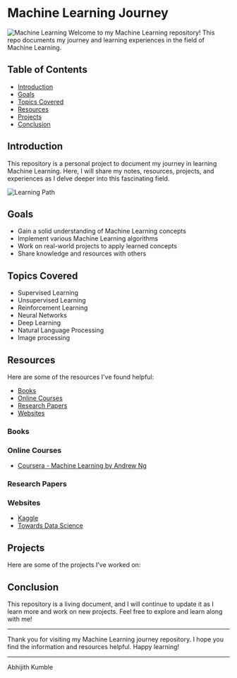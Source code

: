 # Machine Learning Journey

![Machine Learning](https://miro.medium.com/max/1200/1*Zp4BqNcPLML3z3bA0g5A8Q.jpeg)
Welcome to my Machine Learning repository! This repo documents my journey and learning experiences in the field of Machine Learning.

## Table of Contents
- [Introduction](#introduction)
- [Goals](#goals)
- [Topics Covered](#topics-covered)
- [Resources](#resources)
- [Projects](#projects)
- [Conclusion](#conclusion)

## Introduction
This repository is a personal project to document my journey in learning Machine Learning. Here, I will share my notes, resources, projects, and experiences as I delve deeper into this fascinating field.

![Learning Path](https://www.simplilearn.com/ice9/free_resources_article_thumb/what_is_machine_learning.jpg)

## Goals
- Gain a solid understanding of Machine Learning concepts
- Implement various Machine Learning algorithms
- Work on real-world projects to apply learned concepts
- Share knowledge and resources with others

## Topics Covered
- Supervised Learning
- Unsupervised Learning
- Reinforcement Learning
- Neural Networks
- Deep Learning
- Natural Language Processing
- Image processing

## Resources
Here are some of the resources I've found helpful:
- [Books](#books)
- [Online Courses](#online-courses)
- [Research Papers](#research-papers)
- [Websites](#websites)

### Books
<!-- - "Hands-On Machine Learning with Scikit-Learn, Keras, and TensorFlow" by Aurélien Géron
- "Pattern Recognition and Machine Learning" by Christopher M. Bishop
-->
### Online Courses
- [Coursera - Machine Learning by Andrew Ng](https://www.coursera.org/learn/machine-learning)
<!-- - [edX - MicroMasters in Artificial Intelligence by Columbia University](https://www.edx.org/micromasters/columbiax-artificial-intelligence)
-->
### Research Papers
<!-- - "ImageNet Classification with Deep Convolutional Neural Networks" by Alex Krizhevsky, Ilya Sutskever, and Geoffrey Hinton
- "Attention Is All You Need" by Ashish Vaswani et al.
-->
<!-- ![Research](https://builtin.com/sites/www.builtin.com/files/styles/og/public/2022-11/machine-learning-frameworks.jpg)
-->
### Websites
- [Kaggle](https://www.kaggle.com/)
- [Towards Data Science](https://towardsdatascience.com/)

## Projects
Here are some of the projects I've worked on:

## Conclusion
This repository is a living document, and I will continue to update it as I learn more and work on new projects. Feel free to explore and learn along with me!

---

Thank you for visiting my Machine Learning journey repository. I hope you find the information and resources helpful. Happy learning!

---

Abhijith Kumble
